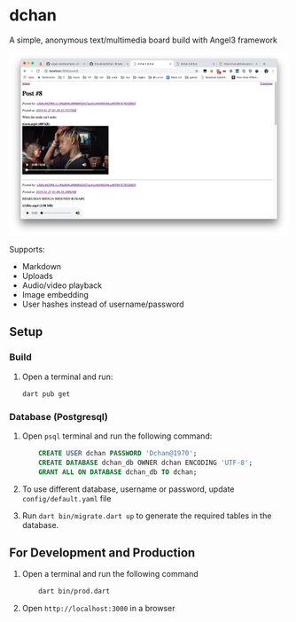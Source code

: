 # dchan

A simple, anonymous text/multimedia board build with Angel3 framework

![screenshot](screenshots/screenshot.png)

Supports:

* Markdown
* Uploads
* Audio/video playback
* Image embedding
* User hashes instead of username/password

## Setup

### Build

1. Open a terminal and run:

    ```bash
    dart pub get
    ```

### Database (Postgresql)

1. Open `psql` terminal and run the following command:

    ```sql
        CREATE USER dchan PASSWORD 'Dchan@1970';
        CREATE DATABASE dchan_db OWNER dchan ENCODING 'UTF-8';
        GRANT ALL ON DATABASE dchan_db TO dchan; 
    ```

2. To use different database, username or password, update `config/default.yaml` file

3. Run `dart bin/migrate.dart up` to generate the required tables in the database.

## For Development and Production

1. Open a terminal and run the following command

    ```bash
        dart bin/prod.dart
    ```

2. Open `http://localhost:3000` in a browser

